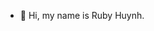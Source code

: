 - 👋 Hi, my name is Ruby Huynh. 

<!---
vkilgore/vkilgore is a ✨ special ✨ repository because its `README.md` (this file) appears on your GitHub profile.
You can click the Preview link to take a look at your changes.
--->
